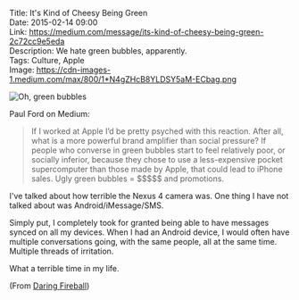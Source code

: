 Title: It's Kind of Cheesy Being Green  
Date: 2015-02-14 09:00  
Link: https://medium.com/message/its-kind-of-cheesy-being-green-2c72cc9e5eda  
Description: We hate green bubbles, apparently.  
Tags: Culture, Apple  
Image: https://cdn-images-1.medium.com/max/800/1*N4gZHcB8YLDSY5aM-ECbag.png  

![Oh, green bubbles](https://cdn-images-1.medium.com/max/800/1*N4gZHcB8YLDSY5aM-ECbag.png "Oh, green bubbles")
<!-- {.screenshot .iphone} -->

Paul Ford on Medium:

> If I worked at Apple I’d be pretty psyched with this reaction. After all, what is a more powerful brand amplifier than social pressure? If people who converse in green bubbles start to feel relatively poor, or socially inferior, because they chose to use a less-expensive pocket supercomputer than those made by Apple, that could lead to iPhone sales. Ugly green bubbles = \$\$\$\$\$ and promotions.

I've talked about how terrible the Nexus 4 camera was. One thing I have not talked about was Android/iMessage/SMS.

Simply put, I completely took for granted being able to have messages synced on all my devices. When I had an Android device, I would often have multiple conversations going, with the same people, all at the same time. Multiple threads of irritation. 

What a terrible time in my life. 

(From [Daring Fireball][1])

[1]: http://daringfireball.net/linked/2015/02/12/being-green "Source post from John Gruber"